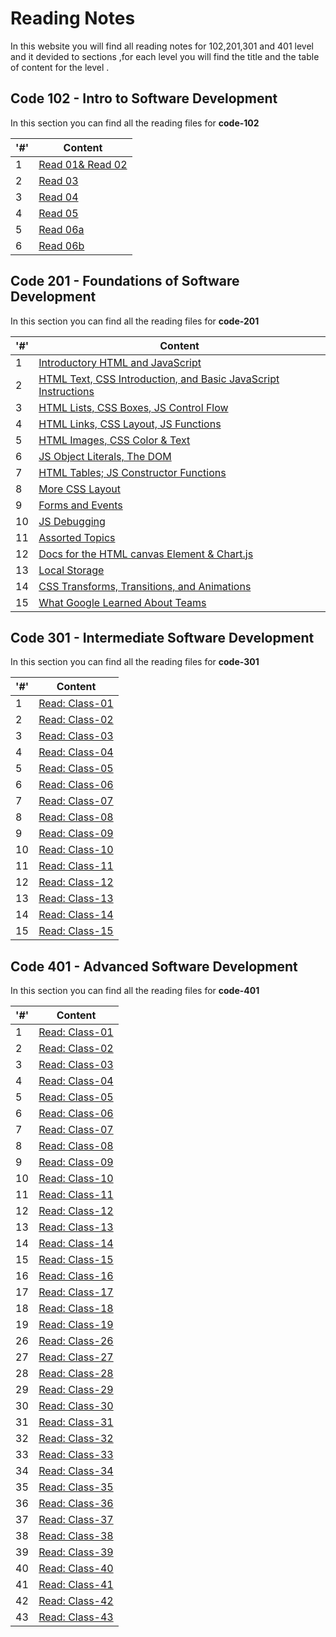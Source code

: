 # Reading Notes
In this website you will find all reading notes for 102,201,301 and 401 level and it devided to sections ,for each level you will find the title and the table of content for the level .


## Code 102 - Intro to Software Development
In this section you can find all the reading files for **code-102**

|'#' |  Content |
| ------------ | -------------|
| 1  | [Read 01& Read 02](./Code102/Read02.md)|
| 2  | [Read 03](./Code102/Read03.md)|
| 3  | [Read 04](./Code102/Read04.md) |
| 4  | [Read 05](./Code102/Read04.md)|
| 5  | [Read 06a](./Code102/Read06.md)|
| 6  | [Read 06b](./Code102/Read06b.md)|
 

## Code 201 - Foundations of Software Development
In this section you can find all the reading files for **code-201**

|'#' |  Content |
| ------------ | -------------|
| 1  | [Introductory HTML and JavaScript](./Code201/class-01.md)|
| 2  | [HTML Text, CSS Introduction, and Basic JavaScript Instructions](./Code201/class-02.md)|
| 3  | [HTML Lists, CSS Boxes, JS Control Flow](./Code201/class-03.md) |
| 4  | [HTML Links, CSS Layout, JS Functions](./Code201/class-04.md)|
| 5  | [HTML Images, CSS Color & Text](./Code201/class-05.md)|
| 6  | [JS Object Literals, The DOM](./Code201/class-06.md)|
| 7  | [HTML Tables; JS Constructor Functions](./Code201/class-07.md)|
| 8  | [More CSS Layout](./Code201/class-08.md)|
| 9  | [Forms and Events](./Code201/class-09.md)|
| 10 | [JS Debugging](./Code201/class-10.md)|
| 11 | [Assorted Topics](./Code201/class-11.md)|
| 12 | [Docs for the HTML canvas Element & Chart.js](./Code201/class-12.md)|
| 13 | [Local Storage](./Code201/class-13.md)|
| 14 | [CSS Transforms, Transitions, and Animations](./Code201/class-14a.md)|
| 15 | [What Google Learned About Teams](./Code201/class-14b.md)|


## Code 301 - Intermediate Software Development
In this section you can find all the reading files for **code-301**

|'#' |  Content |
| ------------ | -------------|
| 1  | [Read: Class-01](./Code301/class-01.md)|
| 2  | [Read: Class-02](./Code301/class-02.md)|
| 3  | [Read: Class-03](./Code301/class-03.md)|
| 4  | [Read: Class-04](./Code301/class-04.md)|
| 5  | [Read: Class-05](./Code301/class-05.md)|
| 6  | [Read: Class-06](./Code301/class-06.md)|
| 7  | [Read: Class-07](./Code301/class-07.md)|
| 8  | [Read: Class-08](./Code301/class-08.md)|
| 9  | [Read: Class-09](./Code301/class-09.md)|
| 10 | [Read: Class-10](./Code301/class-10.md)|
| 11 | [Read: Class-11](./Code301/class-11.md)|
| 12 | [Read: Class-12](./Code301/class-12.md)|
| 13 | [Read: Class-13](./Code301/class-13.md)|
| 14 | [Read: Class-14](./Code301/class-14.md)|
| 15 | [Read: Class-15](./Code301/class-15.md)|

## Code 401 - Advanced Software Development
In this section you can find all the reading files for **code-401**

|'#' |  Content |
| ------------ | -------------|
| 1  | [Read: Class-01](./Code401/class-01.md)|
| 2  | [Read: Class-02](./Code401/class-02.md)|
| 3  | [Read: Class-03](./Code401/class-03.md)|
| 4  | [Read: Class-04](./Code401/class-04.md)|
| 5  | [Read: Class-05](./Code401/class-05.md)|
| 6  | [Read: Class-06](./Code401/class-06.md)|
| 7  | [Read: Class-07](./Code401/class-07.md)|
| 8  | [Read: Class-08](./Code401/class-08.md)|
| 9  | [Read: Class-09](./Code401/class-09.md)|
| 10 | [Read: Class-10](./Code401/class-10.md)|
| 11 | [Read: Class-11](./Code401/class-11.md)|
| 12 | [Read: Class-12](./Code401/class-12.md)|
| 13 | [Read: Class-13](./Code401/class-13.md)|
| 14 | [Read: Class-14](./Code401/class-14.md)|
| 15 | [Read: Class-15](./Code401/class-15.md)|
| 16 | [Read: Class-16](./Code401/class-16.md)|
| 17 | [Read: Class-17](./Code401/class-17.md)|
| 18 | [Read: Class-18](./Code401/class-18.md)|
| 19 | [Read: Class-19](./Code401/class-19.md)|
| 26 | [Read: Class-26](./Code401/class-26.md)|
| 27 | [Read: Class-27](./Code401/class-27.md)|
| 28 | [Read: Class-28](./Code401/class-28.md)|
| 29 | [Read: Class-29](./Code401/class-29.md)|
| 30 | [Read: Class-30](./Code401/class-30.md)|
| 31 | [Read: Class-31](./Code401/class-31.md)|
| 32 | [Read: Class-32](./Code401/class-32.md)|
| 33 | [Read: Class-33](./Code401/class-33.md)|
| 34 | [Read: Class-34](./Code401/class-34.md)|
| 35 | [Read: Class-35](./Code401/class-35.md)|
| 36 | [Read: Class-36](./Code401/class-36.md)|
| 37 | [Read: Class-37](./Code401/class-37.md)|
| 38 | [Read: Class-38](./Code401/class-38.md)|
| 39 | [Read: Class-39](./Code401/class-39.md)|
| 40 | [Read: Class-40](./Code401/class-40.md)|
| 41 | [Read: Class-41](./Code401/class-41.md)|
| 42 | [Read: Class-42](./Code401/class-42.md)|
| 43 | [Read: Class-43](./Code401/class-43.md)|

